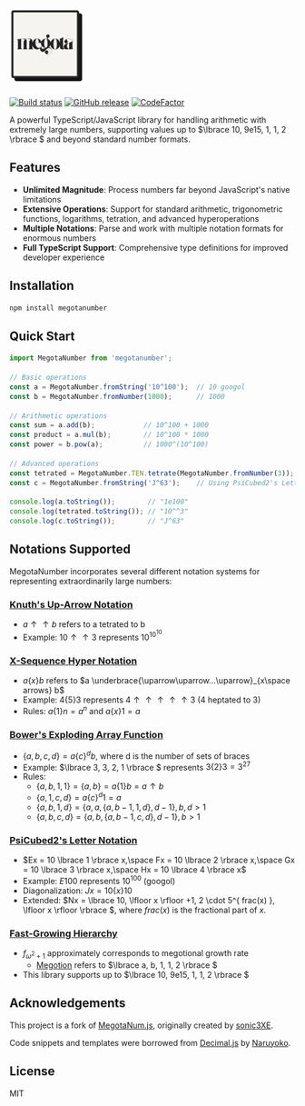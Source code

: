<h1>
    <picture>
        <source media="(prefers-color-scheme: dark)" srcset="assets/favicon.png">
        <img alt="MegotaNumber" width=130 src="assets/favicon.png">
    </picture>
</h1>

[![Build status](https://github.com/Unreal-Works/megota/actions/workflows/docs-deploy.yml/badge.svg?branch=master&event=push)](https://github.com/Unreal-Works/megota/actions/workflows/docs-deploy.yml)
[![GitHub release](https://img.shields.io/github/release/Unreal-Works/megota.svg)](https://github.com/Unreal-Works/megota/releases/latest)
[![CodeFactor](https://www.codefactor.io/repository/github/Unreal-Works/megota/badge)](https://www.codefactor.io/repository/github/Unreal-Works/megota)

A powerful TypeScript/JavaScript library for handling arithmetic with extremely large numbers, supporting values up to $\lbrace 10, 9e15, 1, 1, 2 \rbrace $ and beyond standard number formats.

## Features

- **Unlimited Magnitude**: Process numbers far beyond JavaScript's native limitations
- **Extensive Operations**: Support for standard arithmetic, trigonometric functions, logarithms, tetration, and advanced hyperoperations
- **Multiple Notations**: Parse and work with multiple notation formats for enormous numbers
- **Full TypeScript Support**: Comprehensive type definitions for improved developer experience

## Installation

```bash
npm install megotanumber
```

## Quick Start

```javascript
import MegotaNumber from 'megotanumber';

// Basic operations
const a = MegotaNumber.fromString('10^100');  // 10 googol
const b = MegotaNumber.fromNumber(1000);      // 1000

// Arithmetic operations
const sum = a.add(b);            // 10^100 + 1000
const product = a.mul(b);        // 10^100 * 1000
const power = b.pow(a);          // 1000^(10^100)

// Advanced operations
const tetrated = MegotaNumber.TEN.tetrate(MegotaNumber.fromNumber(3));  // 10^10^10
const c = MegotaNumber.fromString('J^63');    // Using PsiCubed2's Letter Notation

console.log(a.toString());        // "1e100"
console.log(tetrated.toString()); // "10^^3"
console.log(c.toString());        // "J^63"
```

## Notations Supported

MegotaNumber incorporates several different notation systems for representing extraordinarily large numbers:

### [Knuth's Up-Arrow Notation](https://en.wikipedia.org/wiki/Knuth%27s_up-arrow_notation)
- $a ↑↑ b$ refers to a tetrated to b
- Example: $10 ↑↑ 3$ represents $10^{10^{10}}$

### [X-Sequence Hyper Notation](https://googology.fandom.com/wiki/X-Sequence_Hyper-Exponential_Notation)
- $a \lbrace x \rbrace b$ refers to $a \underbrace{\uparrow\uparrow...\uparrow}_{x\space arrows} b$
- Example: $4 \lbrace 5 \rbrace 3$ represents $4 ↑↑↑↑↑ 3$ (4 heptated to 3)
- Rules: $a \lbrace 1 \rbrace n = a^n$ and $a \lbrace x \rbrace 1 = a$

### [Bower's Exploding Array Function](https://googology.fandom.com/wiki/Bowers%27_Exploding_Array_Function)
- $\lbrace a, b, c, d \rbrace  = a \lbrace c \rbrace ^db$, where d is the number of sets of braces
- Example: $\lbrace 3, 3, 2, 1 \rbrace $ represents $3 \lbrace 2 \rbrace 3 = 3^{27}$
- Rules:
  - $\lbrace a, b, 1, 1 \rbrace  =  \lbrace a, b \rbrace  = a \lbrace 1 \rbrace b = a ↑ b$
  - $\lbrace a, 1, c, d \rbrace  = a \lbrace c \rbrace ^d1 = a$
  - $\lbrace a, b, 1, d \rbrace  =  \lbrace a, a,  \lbrace a, b - 1, 1, d \rbrace , d - 1 \rbrace , b, d > 1$
  - $\lbrace a, b, c, d \rbrace  =  \lbrace a, b,  \lbrace a, b - 1, c, d \rbrace , d - 1 \rbrace , b > 1$

### [PsiCubed2's Letter Notation](https://googology.fandom.com/wiki/User_blog:PsiCubed2/Letter_Notation_Part_II)
- $Ex = 10 \lbrace 1 \rbrace x,\space Fx = 10 \lbrace 2 \rbrace x,\space Gx = 10 \lbrace 3 \rbrace x,\space Hx = 10 \lbrace 4 \rbrace x$
- Example: $E100$ represents $10^{100}$ (googol)
- Diagonalization: $Jx = 10 \lbrace x \rbrace 10$
- Extended: $Nx =  \lbrace 10, \lfloor x \rfloor +1, 2 \cdot 5^{ frac(x) }, \lfloor x \rfloor \rbrace $, where $frac(x)$ is the fractional part of $x$.

### [Fast-Growing Hierarchy](https://en.wikipedia.org/wiki/Fast-growing_hierarchy)
- $f_{\omega^2+1}$ approximately corresponds to megotional growth rate
    - [Megotion](https://googology.wikia.org/wiki/Megotion) refers to $\lbrace a, b, 1, 1, 2 \rbrace $
- This library supports up to $\lbrace 10, 9e15, 1, 1, 2 \rbrace $

## Acknowledgements

This project is a fork of [MegotaNum.js](https://github.com/sonic3XE/MegotaNum), originally created by [sonic3XE](https://github.com/sonic3XE).

Code snippets and templates were borrowed from [Decimal.js](https://github.com/MikeMcl/decimal.js/) by [Naruyoko](https://github.com/Naruyoko).

## License

MIT
